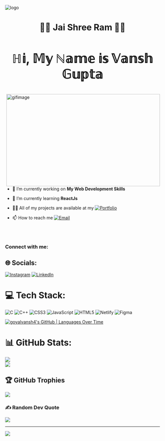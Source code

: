 ![logo](https://user-images.githubusercontent.com/95478989/198955082-6e78ebb5-e1e4-49f9-8d32-6e5af3984dcd.gif)
<h1 align="center">🚩🚩 Jai Shree Ram 🚩🚩</h1>
<h3 align="center" style="font-size:2.5rem">ℍ𝕚, 𝕄𝕪 ℕ𝕒𝕞𝕖 𝕚𝕤 𝕍𝕒𝕟𝕤𝕙 𝔾𝕦𝕡𝕥𝕒</h3>
<img align="right" alt="gifimage" width="500" height="300" src="https://camo.githubusercontent.com/0dbe167d7b778f5e825114a095ad46a2c852ba91fc82ec2d4fd8865c67ecd2a1/68747470733a2f2f7777772e61616c7068612e6e65742f77702d636f6e74656e742f75706c6f6164732f323032302f31322f66756c6c2d737461636b2d646576656c6f706d656e742e676966" >

- 🔭 I’m currently working on **My Web Development Skills**

- 🌱 I’m currently learning **ReactJs**

- 👨‍💻 All of my projects are available at my [![Portfolio](https://img.shields.io/badge/Portfolio-%2312100E.svg?style=for-the-badge)](https://vanshgupta11.netlify.app/)

- 📫 How to reach me   [![Email](https://img.shields.io/badge/Email-%23D14836.svg?style=for-the-badge&logo=gmail&logoColor=white)](mailto:vanshgupta7668@gmail.com)







<h2></h2>


<h3 align="left" style="margin-top:70px" >Connect with me:</h3>
<p align="left">

## 🌐 Socials:
[![Instagram](https://img.shields.io/badge/Instagram-%23E4405F.svg?style=for-the-badge&logo=instagram&logoColor=white)](https://www.instagram.com/guptavansh_11/)  [![LinkedIn](https://img.shields.io/badge/LinkedIn-%230077B5.svg?style=for-the-badge&logo=linkedin&logoColor=white)](https://www.linkedin.com/in/vansh-gupta-b220961b7/)



# 💻 Tech Stack:
![C](https://img.shields.io/badge/c-%2300599C.svg?style=for-the-badge&logo=c&logoColor=white) ![C++](https://img.shields.io/badge/c++-%2300599C.svg?style=for-the-badge&logo=c%2B%2B&logoColor=white) ![CSS3](https://img.shields.io/badge/css3-%231572B6.svg?style=for-the-badge&logo=css3&logoColor=white) ![JavaScript](https://img.shields.io/badge/javascript-%23323330.svg?style=for-the-badge&logo=javascript&logoColor=%23F7DF1E) ![HTML5](https://img.shields.io/badge/html5-%23E34F26.svg?style=for-the-badge&logo=html5&logoColor=white) ![Netlify](https://img.shields.io/badge/netlify-%23000000.svg?style=for-the-badge&logo=netlify&logoColor=#00C7B7) 	![Figma](https://img.shields.io/badge/figma-%23F24E1E.svg?style=for-the-badge&logo=figma&logoColor=white)
 
 [![goyalvansh4's GitHub | Languages Over Time](https://stats.quine.sh/goyalvansh4/languages-over-time?theme=light)](https://quine.sh)
# 📊 GitHub Stats:
 
  
![](https://github-readme-streak-stats.herokuapp.com/?user=goyalvansh4&hide_border=false)<br/>
![](https://github-readme-stats.vercel.app/api/top-langs/?username=goyalvansh4&hide_border=false&include_all_commits=false&count_private=false&layout=compact)
## 🏆 GitHub Trophies
![](https://github-profile-trophy.vercel.app/?username=goyalvansh4&theme=radical&no-frame=true&no-bg=false&margin-w=4)
### ✍️ Random Dev Quote
![](https://quotes-github-readme.vercel.app/api?type=horizontal&theme=radical)

---
[![](https://visitcount.itsvg.in/api?id=goyalvansh4&icon=6&color=7)](https://visitcount.itsvg.in)

<!-- Proudly created with GPRM ( https://gprm.itsvg.in ) -->
